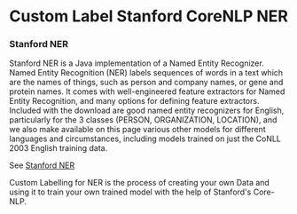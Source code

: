 # Custom Label Stanford CoreNLP NER

### Stanford NER
Stanford NER is a Java implementation of a Named Entity Recognizer. Named Entity Recognition (NER) labels sequences of words in a text which are the names of things, such as person and company names, or gene and protein names. It comes with well-engineered feature extractors for Named Entity Recognition, and many options for defining feature extractors. Included with the download are good named entity recognizers for English, particularly for the 3 classes (PERSON, ORGANIZATION, LOCATION), and we also make available on this page various other models for different languages and circumstances, including models trained on just the CoNLL 2003 English training data.

See [Stanford NER](https://nlp.stanford.edu/software/CRF-NER.shtml)

Custom Labelling for NER is the process of creating your own Data and using it to train your own trained model with the help of Stanford's Core-NLP.
